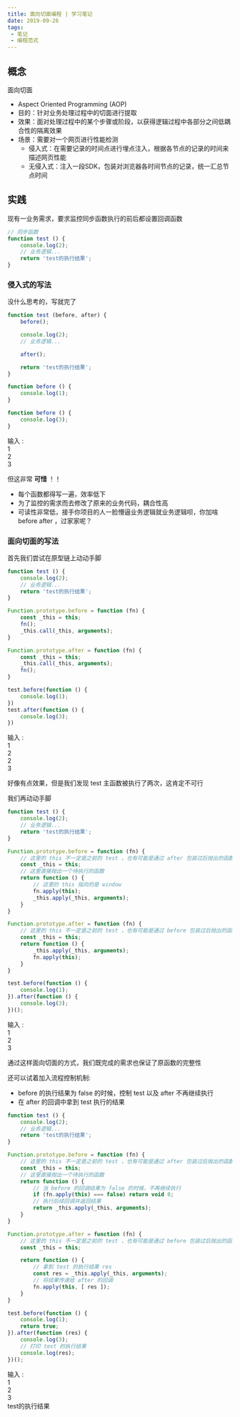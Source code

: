 ```yaml
---
title: 面向切面编程 | 学习笔记
date: 2019-09-26
tags: 
 - 笔记
 - 编程范式
---
```


## 概念

面向切面
+ Aspect Oriented Programming (AOP) 
+ 目的：针对业务处理过程中的切面进行提取
+ 效果：面对处理过程中的某个步骤或阶段，以获得逻辑过程中各部分之间低耦合性的隔离效果
+ 场景：需要对一个网页进行性能检测
    + 侵入式：在需要记录的时间点进行埋点注入，根据各节点的记录的时间来描述网页性能
    + 无侵入式：注入一段SDK，包装对浏览器各时间节点的记录，统一汇总节点时间

## 实践

现有一业务需求，要求监控同步函数执行的前后都设置回调函数

```js
// 同步函数
function test () {
    console.log(2);
    // 业务逻辑...
    return 'test的执行结果';
}
```

### 侵入式的写法

没什么思考的，写就完了

```js
function test (before, after) {
    before();

    console.log(2);
    // 业务逻辑...

    after();

    return 'test的执行结果';
}

function before () {
    console.log(1);
}

function before () {
    console.log(3);
}
```

输入 :  
1  
2  
3  

但这非常 **可惜** ！！
+ 每个函数都得写一遍，效率低下
+ 为了监控的需求而去修改了原来的业务代码，耦合性高
+ 可读性非常低，接手你项目的人一脸懵逼业务逻辑就业务逻辑呗，你加啥 before after ，过家家呢？

### 面向切面的写法

首先我们尝试在原型链上动动手脚

```js
function test () {
    console.log(2);
    // 业务逻辑...
    return 'test的执行结果';
}

Function.prototype.before = function (fn) {
    const _this = this;
    fn();
    _this.call(_this, arguments);
}

Function.prototype.after = function (fn) {
    const _this = this;
    _this.call(_this, arguments);
    fn();
}

test.before(function () {
    console.log(1);
})
test.after(function () {
    console.log(3);
})
```

输入 :  
1  
2  
2  
3  

好像有点效果，但是我们发现 test 主函数被执行了两次，这肯定不可行

我们再动动手脚

```js
function test () {
    console.log(2);
    // 业务逻辑...
    return 'test的执行结果';
}

Function.prototype.before = function (fn) {
    // 这里的 this 不一定是之前的 test ，也有可能是通过 after 包装过后抛出的函数
    const _this = this;
    // 这里直接抛出一个待执行的函数
    return function () {
        // 这里的 this 指向的是 window
        fn.apply(this);
        _this.apply(_this, arguments);
    }
}

Function.prototype.after = function (fn) {
    // 这里的 this 不一定是之前的 test ，也有可能是通过 before 包装过后抛出的函数
    const _this = this;
    return function () {
        _this.apply(_this, arguments);
        fn.apply(this);
    }
}

test.before(function () {
    console.log(1);
}).after(function () {
    console.log(3);
})();
```

输入 :  
1  
2  
3  

通过这样面向切面的方式，我们既完成的需求也保证了原函数的完整性

还可以试着加入流程控制机制:
+ before 的执行结果为 false 的时候，控制 test 以及 after 不再继续执行
+ 在 after 的回调中拿到 test 执行的结果

```js
function test () {
    console.log(2);
    // 业务逻辑...
    return 'test的执行结果';
}

Function.prototype.before = function (fn) {
    // 这里的 this 不一定是之前的 test ，也有可能是通过 after 包装过后抛出的函数
    const _this = this;
    // 这里直接抛出一个待执行的函数
    return function () {
        // 当 before 的回调结果为 false 的时候，不再继续执行
        if (fn.apply(this) === false) return void 0;
        // 执行后续回调并返回结果
        return _this.apply(_this, arguments);
    }
}

Function.prototype.after = function (fn) {
    // 这里的 this 不一定是之前的 test ，也有可能是通过 before 包装过后抛出的函数
    const _this = this;

    return function () {
        // 拿到 test 的执行结果 res
        const res = _this.apply(_this, arguments);
        // 将结果传递给 after 的回调
        fn.apply(this, [ res ]);
    }
}

test.before(function () {
    console.log(1);
    return true;
}).after(function (res) {
    console.log(3);
    // 打印 test 的执行结果
    console.log(res);
})();
```

输入 :  
1  
2  
3  
test的执行结果